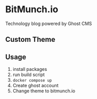 # BitMunch.io
Technology blog powered by Ghost CMS

## Custom Theme


## Usage
1. install packages
2. run build script
3. `docker compose up`
4. Create ghost account
5. Change theme to bitmunch.io